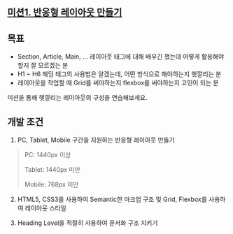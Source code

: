 ## [미션1. 반응형 레이아웃 만들기](https://jobskill.notion.site/1dcef80be65f80d7870aec52d460f4b3?pvs=4)

## 목표

- Section, Article, Main, … 레이아웃 태그에 대해 배우긴 했는데 어떻게 활용해야 할지 잘 모르겠는 분
- H1 ~ H6 헤딩 태그의 사용법은 알겠는데, 어떤 방식으로 해야하는지 헷깔리는 분
- 레이아웃을 작업할 때 Grid를 써야하는지 flexbox를 써야하는지 고민이 되는 분

미션을 통해 헷깔리는 레이아웃의 구성을 연습해보세요.

## 개발 조건

1. PC, Tablet, Mobile 구간을 지원하는 반응형 레이아웃 만들기

 > PC: 1440px 이상
 > 
 > Tablet: 1440px 미만
 > 
 > Mobile: 768px 미만
 > 
    
2. HTML5, CSS3를 사용하여 Semantic한 마크업 구조 및 Grid, Flexbox를 사용하여 레이아웃 스타일

3. Heading Level을 적절히 사용하여 문서화 구조 지키기
